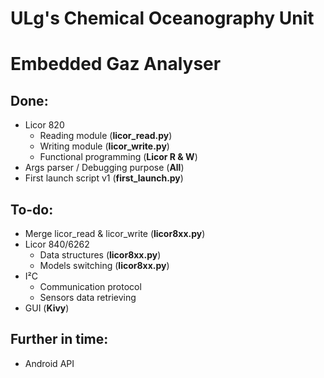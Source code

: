 # ULg's Chemical Oceanography Unit
# Embedded Gaz Analyser

## Done:
- Licor 820
  - Reading module (**licor_read.py**)
  - Writing module (**licor_write.py**)
  - Functional programming (**Licor R & W**)
- Args parser / Debugging purpose (**All**)
- First launch script v1 (**first_launch.py**)

## To-do:
- Merge licor_read & licor_write (**licor8xx.py**)
- Licor 840/6262 
  - Data structures (**licor8xx.py**)
  - Models switching (**licor8xx.py**)
- I²C 
  - Communication protocol
  - Sensors data retrieving
- GUI (**Kivy**)

## Further in time:
- Android API
